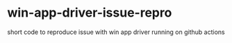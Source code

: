 # win-app-driver-issue-repro
short code to reproduce issue with win app driver running on github actions
